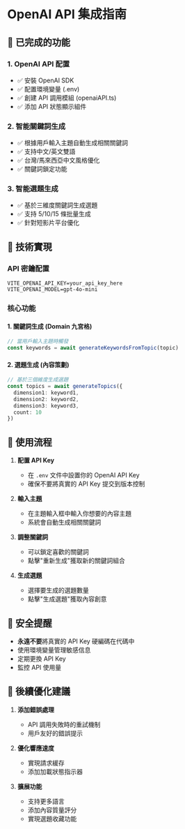 # OpenAI API 集成指南

## 🎯 已完成的功能

### 1. OpenAI API 配置
- ✅ 安裝 OpenAI SDK
- ✅ 配置環境變量 (.env)
- ✅ 創建 API 調用模組 (openaiAPI.ts)
- ✅ 添加 API 狀態顯示組件

### 2. 智能關鍵詞生成
- ✅ 根據用戶輸入主題自動生成相關關鍵詞
- ✅ 支持中文/英文雙語
- ✅ 台灣/馬來西亞中文風格優化
- ✅ 關鍵詞鎖定功能

### 3. 智能選題生成
- ✅ 基於三維度關鍵詞生成選題
- ✅ 支持 5/10/15 條批量生成
- ✅ 針對短影片平台優化

## 🔧 技術實現

### API 密鑰配置
```env
VITE_OPENAI_API_KEY=your_api_key_here
VITE_OPENAI_MODEL=gpt-4o-mini
```

### 核心功能

#### 1. 關鍵詞生成 (Domain 九宮格)
```typescript
// 當用戶輸入主題時觸發
const keywords = await generateKeywordsFromTopic(topic)
```

#### 2. 選題生成 (內容策劃)
```typescript
// 基於三個維度生成選題
const topics = await generateTopics({
  dimension1: keyword1,
  dimension2: keyword2,
  dimension3: keyword3,
  count: 10
})
```

## 📝 使用流程

1. **配置 API Key**
   - 在 `.env` 文件中設置你的 OpenAI API Key
   - 確保不要將真實的 API Key 提交到版本控制

2. **輸入主題**
   - 在主題輸入框中輸入你想要的內容主題
   - 系統會自動生成相關關鍵詞

3. **調整關鍵詞**
   - 可以鎖定喜歡的關鍵詞
   - 點擊"重新生成"獲取新的關鍵詞組合

4. **生成選題**
   - 選擇要生成的選題數量
   - 點擊"生成選題"獲取內容創意

## 🔐 安全提醒

- **永遠不要**將真實的 API Key 硬編碼在代碼中
- 使用環境變量管理敏感信息
- 定期更換 API Key
- 監控 API 使用量

## 🚀 後續優化建議

1. **添加錯誤處理**
   - API 調用失敗時的重試機制
   - 用戶友好的錯誤提示

2. **優化響應速度**
   - 實現請求緩存
   - 添加加載狀態指示器

3. **擴展功能**
   - 支持更多語言
   - 添加內容質量評分
   - 實現選題收藏功能